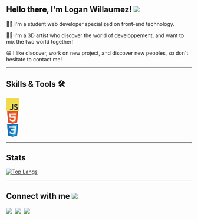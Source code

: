 <div>
<h2> 𝐇𝐞𝐥𝐥𝐨 𝐭𝐡𝐞𝐫𝐞, I'm Logan Willaumez! <img src="https://c.tenor.com/SNL9_xhZl9oAAAAi/waving-hand-joypixels.gif" width="30px"></h2>
</div>
<p>👨‍💻 I'm a student web developer specialized on front-end technology. </p>
<p>👨‍🎨 I'm a 3D artist who discover the world of developpement, and want to mix the two world together! </p>
<p>😁 I like discover, work on new project, and discover new peoples, so don't hesitate to contact me! </p>

---
<h2> Skills & Tools 🛠 </h2>

<div style="display: flex; flex-direction : column">
  <img src="https://github.com/devicons/devicon/blob/master/icons/javascript/javascript-original.svg" width="35" />
  <img src="https://github.com/devicons/devicon/blob/master/icons/html5/html5-original.svg" width="35" /> 
  <img src="https://github.com/devicons/devicon/blob/master/icons/css3/css3-original.svg" width="35" />
</div>

---

<h2> Stats </h2>

[![Top Langs](https://github-readme-stats.vercel.app/api/top-langs/?username=LoganWillaumez&layout=compact&theme=dracula)](https://github.com/anuraghazra/github-readme-stats)



---
<!---
LoganWillaumez/LoganWillaumez is a ✨ special ✨ repository because its `README.md` (this file) appears on your GitHub profile.
You can click the Preview link to take a look at your changes.
--->
<div >
  <h2> Connect with me <img src='https://raw.githubusercontent.com/ShahriarShafin/ShahriarShafin/main/Assets/handshake.gif' width="100px"> </h2>
  <a  href = 'https://www.linkedin.com/in/logan-willaumez-979b1114b/'> <img width = '32px'    src="https://raw.githubusercontent.com/rahulbanerjee26/githubAboutMeGenerator/main/icons/linked-in-alt.svg" align="center"/></a>&nbsp; 
  <a href = 'https://twitter.com/WillaumezLogan'> <img width = '32px' src="https://raw.githubusercontent.com/rahulbanerjee26/githubAboutMeGenerator/main/icons/twitter.svg" align="center"/></a>&nbsp; 
  <a href = 'https://github.com/LoganWillaumez'> <img width = '32px'   src="https://raw.githubusercontent.com/rahulbanerjee26/githubAboutMeGenerator/main/icons/github.svg" align="center"/></a>
</div>


